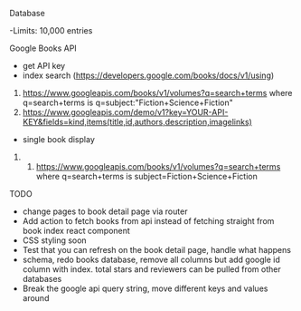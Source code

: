 Database

-Limits: 10,000 entries

Google Books API
-   get API key
-   index search (https://developers.google.com/books/docs/v1/using)
  1.  https://www.googleapis.com/books/v1/volumes?q=search+terms
      where q=search+terms is q=subject:"Fiction+Science+Fiction"
  2.  https://www.googleapis.com/demo/v1?key=YOUR-API-KEY&fields=kind,items(title,id,authors,description,imagelinks)

-   single book display
  1.    1.  https://www.googleapis.com/books/v1/volumes?q=search+terms
        where q=search+terms is subject=Fiction+Science+Fiction


TODO

- change pages to book detail page via router
- Add action to fetch books from api instead of fetching straight from book
index react component
- CSS styling soon
- Test that you can refresh on the book detail page, handle what happens
- schema, redo books database, remove all columns but add google id column with index. total stars and reviewers can be pulled from other databases
- Break the google api query string, move different keys and values around
